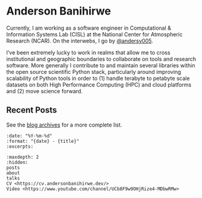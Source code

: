 # Anderson Banihirwe

Currently, I am working as a software engineer in Computational & Information Systems Lab (CISL) at the National Center for Atmospheric Research (NCAR). On the interwebs, I go by [@andersy005](https://github.com/andersy005).

I’ve been extremely lucky to work in realms that allow me to cross institutional and geographic boundaries to collaborate on tools and research software. More generally I contribute to and maintain several libraries within the open source scientific Python stack, particularly around improving scalability of Python tools in order to (1) handle terabyte to petabyte scale datasets on both High Performance Computing (HPC) and cloud platforms and (2) move science forward.

## Recent Posts

See the [blog archives](posts) for a more complete list.

```{postlist}
:date: "%Y-%m-%d"
:format: "{date} - {title}"
:excerpts:
```

```{toctree}
:maxdepth: 2
:hidden:
posts
about
talks
CV <https://cv.andersonbanihirwe.dev/>
Video <https://www.youtube.com/channel/UCb8F9w9OHjRize4-MDbwRMw>
```
